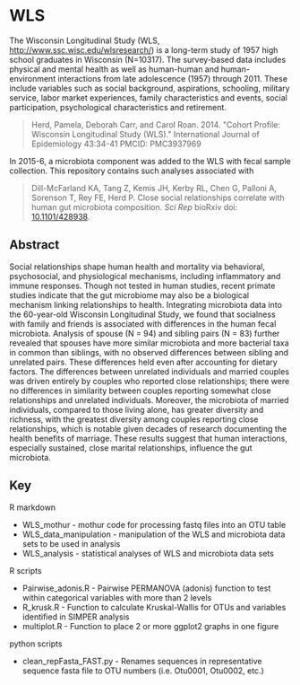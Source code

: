 # WLS
The Wisconsin Longitudinal Study (WLS, http://www.ssc.wisc.edu/wlsresearch/) is a long-term study of 1957 high school graduates in Wisconsin (N=10317). The survey-based data includes physical and mental health as well as human-human and human-environment interactions from late adolescence (1957) through 2011. These include variables such as social background, aspirations, schooling, military service, labor market experiences, family characteristics and events, social participation, psychological characteristics and retirement.

> Herd, Pamela, Deborah Carr, and Carol Roan. 2014. "Cohort Profile: Wisconsin Longitudinal Study (WLS)." International Journal of Epidemiology 43:34-41 PMCID: PMC3937969

In 2015-6, a microbiota component was added to the WLS with fecal sample collection. This repository contains such analyses associated with

> Dill-McFarland KA, Tang Z, Kemis JH, Kerby RL, Chen G, Palloni A, Sorenson T, Rey FE, Herd P. Close social relationships correlate with human gut microbiota composition. *Sci Rep* bioRxiv doi: [10.1101/428938](https://www.biorxiv.org/content/early/2018/09/27/428938).

## Abstract
Social relationships shape human health and mortality via behavioral, psychosocial, and physiological mechanisms, including inflammatory and immune responses. Though not tested in human studies, recent primate studies indicate that the gut microbiome may also be a biological mechanism linking relationships to health. Integrating microbiota data into the 60-year-old Wisconsin Longitudinal Study, we found that socialness with family and friends is associated with differences in the human fecal microbiota. Analysis of spouse (N = 94) and sibling pairs (N = 83) further revealed that spouses have more similar microbiota and more bacterial taxa in common than siblings, with no observed differences between sibling and unrelated pairs. These differences held even after accounting for dietary factors. The differences between unrelated individuals and married couples was driven entirely by couples who reported close relationships; there were no differences in similarity between couples reporting somewhat close relationships and unrelated individuals. Moreover, the microbiota of married individuals, compared to those living alone, has greater diversity and richness, with the greatest diversity among couples reporting close relationships, which is notable given decades of research documenting the health benefits of marriage. These results suggest that human interactions, especially sustained, close marital relationships, influence the gut microbiota.

## Key
R markdown

  * WLS_mothur - mothur code for processing fastq files into an OTU table
  * WLS_data_manipulation - manipulation of the WLS and microbiota data sets to be used in analysis
  * WLS_analysis - statistical analyses of WLS and microbiota data sets

R scripts
  * Pairwise_adonis.R - Pairwise PERMANOVA (adonis) function to test within categorical variables with more than 2 levels
  * R_krusk.R	- Function to calculate Kruskal-Wallis for OTUs and variables identified in SIMPER analysis
  * multiplot.R - Function to place 2 or more ggplot2 graphs in one figure

python scripts
  * clean_repFasta_FAST.py - Renames sequences in representative sequence fasta file to OTU numbers (i.e. Otu0001, Otu0002, etc.)
